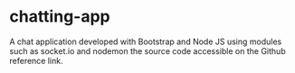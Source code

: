 # chatting-app
A chat application developed with Bootstrap and Node JS using modules such as socket.io and nodemon the source code accessible on the Github reference link.
